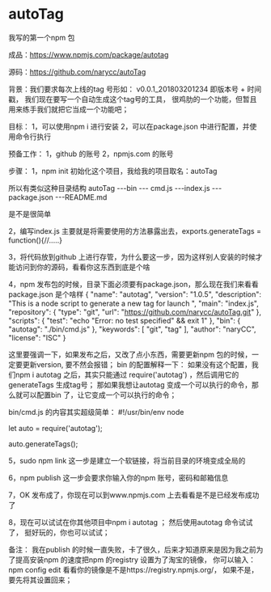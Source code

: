 # autoTag
我写的第一个npm 包

成品：https://www.npmjs.com/package/autotag

源码：https://github.com/narycc/autoTag

背景：我们要求每次上线的tag 号形如： v0.0.1_201803201234 即版本号 + 时间戳， 我们现在要写一个自动生成这个tag号的工具，
很鸡肋的一个功能，但暂且用来练手我们就把它当成一个功能吧；

目标：
1，可以使用npm i 进行安装
2，可以在package.json 中进行配置，并使用命令行执行

预备工作：
1，github 的账号
2，npmjs.com 的账号

步骤：
1，npm init 初始化这个项目，我给我的项目取名：autoTag

所以有类似这种目录结构
autoTag
---bin
  --- cmd.js
---index.js
---package.json
---README.md

是不是很简单

2，编写index.js
主要就是将需要使用的方法暴露出去，exports.generateTags = function(){//.....}

3，将代码放到github 上进行存管，为什么要这一步，因为这样别人安装的时候才能访问到你的源码，看看你这东西到底是个啥

4，npm 发布包的时候，目录下面必须要有package.json，那么现在我们来看看package.json 是个啥样
{
  "name": "autotag",
  "version": "1.0.5",
  "description": "This is a node script to generate a new tag for launch ",
  "main": "index.js",
  "repository": {
    "type": "git",
    "url": "https://github.com/narycc/autoTag.git"
  },
  "scripts": {
    "test": "echo \"Error: no test specified\" && exit 1"
  },
  "bin": {
    "autotag": "./bin/cmd.js"
  },
  "keywords": [
    "git",
    "tag"
  ],
  "author": "naryCC",
  "license": "ISC"
}

这里要强调一下，如果发布之后，又改了点小东西，需要更新npm 包的时候，一定要更新version, 要不然会报错；
bin 的配置解释一下： 如果没有这个配置，我们npm i autotag 之后，其实只能通过 require('autotag') ，然后调用它的 generateTags 生成tag号；
那如果我想让autotag 变成一个可以执行的命令，那么就可以配置bin 了，让它变成一个可以执行的命令；

bin/cmd.js 的内容其实超级简单：
#!/usr/bin/env node

let auto = require('autotag');

auto.generateTags();

5，sudo npm link 这一步是建立一个软链接，将当前目录的环境变成全局的

6，npm publish 这一步会要求你输入你的npm 账号，密码和邮箱信息

7，OK 发布成了，你现在可以到www.npmjs.com 上去看看是不是已经发布成功了

8，现在可以试试在你其他项目中npm i autotag ； 然后使用autotag 命令试试了， 挺好玩的，你也可以试试；

备注： 我在publish 的时候一直失败，卡了很久，后来才知道原来是因为我之前为了提高安装npm 的速度把npm 的registry 设置为了淘宝的镜像，
你可以输入：npm config edit 看看你的镜像是不是https://registry.npmjs.org/， 如果不是，要先将其设置回来；





